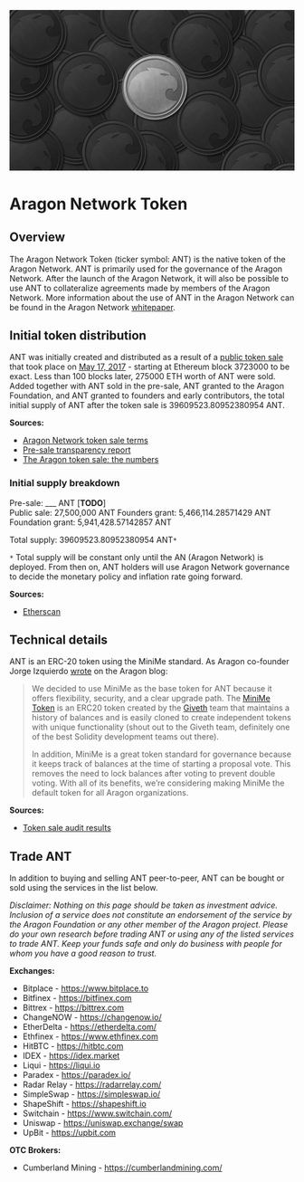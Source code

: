 ![](../design/artwork/ANT/ANT01.jpg)

# Aragon Network Token

## Overview

The Aragon Network Token (ticker symbol: ANT) is the native token of the Aragon Network. ANT is primarily used for the governance of the Aragon Network. After the launch of the Aragon Network, it will also be possible to use ANT to collateralize agreements made by members of the Aragon Network. More information about the use of ANT in the Aragon Network can be found in the Aragon Network [whitepaper](https://github.com/aragon/whitepaper).

## Initial token distribution

ANT was initially created and distributed as a result of a [public token sale](https://blog.aragon.one/announcing-the-aragon-network-token-sale-fe83fe36902c) that took place on [May 17, 2017](https://blog.aragon.one/final-token-sale-recap-1ac64ab7cfcd) - starting at Ethereum block 3723000 to be exact. Less than 100 blocks later, 275000 ETH worth of ANT were sold. Added together with ANT sold in the pre-sale, ANT granted to the Aragon Foundation, and ANT granted to founders and early contributors, the total initial supply of ANT after the token sale is 39609523.80952380954 ANT.

**Sources:**

- [Aragon Network token sale terms](https://blog.aragon.one/aragon-network-token-sale-terms-8998f63a3429)
- [Pre-sale transparency report](https://blog.aragon.one/pre-sale-transparency-report-333e310304c)
- [The Aragon token sale: the numbers](https://blog.aragon.one/the-aragon-token-sale-the-numbers-12d03c8b97d3)

### Initial supply breakdown

Pre-sale: ___ ANT [**TODO**]  
Public sale: 27,500,000 ANT
Founders grant: 5,466,114.28571429 ANT
Foundation grant: 5,941,428.57142857 ANT

Total supply: 39609523.80952380954 ANT`*`

`*` Total supply will be constant only until the AN (Aragon Network) is deployed. From then on, ANT holders will use Aragon Network governance to decide the monetary policy and inflation rate going forward.

**Sources:**

- [Etherscan](https://etherscan.io/token/0x960b236A07cf122663c4303350609A66A7B288C0)

## Technical details

ANT is an ERC-20 token using the MiniMe standard. As Aragon co-founder Jorge Izquierdo [wrote](https://blog.aragon.one/aragon-token-sale-technical-overview-9c2a4b910755) on the Aragon blog:

> We decided to use MiniMe as the base token for ANT because it offers flexibility, security, and a clear upgrade path. The [MiniMe Token](https://github.com/Giveth/minime) is an ERC20 token created by the [Giveth](http://giveth.io/) team that maintains a history of balances and is easily cloned to create independent tokens with unique functionality (shout out to the Giveth team, definitely one of the best Solidity development teams out there).
> 
> In addition, MiniMe is a great token standard for governance because it keeps track of balances at the time of starting a proposal vote. This removes the need to lock balances after voting to prevent double voting. With all of its benefits, we’re considering making MiniMe the default token for all Aragon organizations.

**Sources:**

- [Token sale audit results](https://blog.aragon.one/token-sale-audit-results-abea34b61209)

## Trade ANT

In addition to buying and selling ANT peer-to-peer, ANT can be bought or sold using the services in the list below.

_Disclaimer: Nothing on this page should be taken as investment advice. Inclusion of a service does not constitute an endorsement of the service by the Aragon Foundation or any other member of the Aragon project. Please do your own research before trading ANT or using any of the listed services to trade ANT. Keep your funds safe and only do business with people for whom you have a good reason to trust._

**Exchanges:**

- Bitplace - https://www.bitplace.to
- Bitfinex - https://bitfinex.com
- Bittrex - https://bittrex.com
- ChangeNOW - https://changenow.io/
- EtherDelta - https://etherdelta.com/
- Ethfinex - https://www.ethfinex.com
- HitBTC - https://hitbtc.com
- IDEX - https://idex.market
- Liqui - https://liqui.io
- Paradex - https://paradex.io/
- Radar Relay - https://radarrelay.com/
- SimpleSwap - https://simpleswap.io/
- ShapeShift - https://shapeshift.io
- Switchain - https://www.switchain.com/
- Uniswap - https://uniswap.exchange/swap
- UpBit - https://upbit.com

**OTC Brokers:**

- Cumberland Mining - https://cumberlandmining.com/
